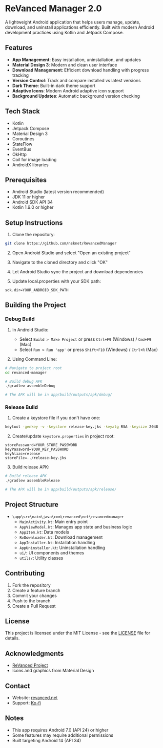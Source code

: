 # ReVanced Manager 2.0

A lightweight Android application that helps users manage, update, download, and uninstall applications efficiently. Built with modern Android development practices using Kotlin and Jetpack Compose.

## Features

- **App Management**: Easy installation, uninstallation, and updates
- **Material Design 3**: Modern and clean user interface
- **Download Management**: Efficient download handling with progress tracking
- **Version Control**: Track and compare installed vs latest versions
- **Dark Theme**: Built-in dark theme support
- **Adaptive Icons**: Modern Android adaptive icon support
- **Background Updates**: Automatic background version checking

## Tech Stack

- Kotlin
- Jetpack Compose
- Material Design 3
- Coroutines
- StateFlow
- EventBus
- OkHttp
- Coil for image loading
- AndroidX libraries

## Prerequisites

- Android Studio (latest version recommended)
- JDK 11 or higher
- Android SDK API 34
- Kotlin 1.9.0 or higher

## Setup Instructions

1. Clone the repository:
```bash
git clone https://github.com/nsknet/RevancedManager
```

2. Open Android Studio and select "Open an existing project"

3. Navigate to the cloned directory and click "OK"

4. Let Android Studio sync the project and download dependencies

5. Update local.properties with your SDK path:
```properties
sdk.dir=YOUR_ANDROID_SDK_PATH
```

## Building the Project

### Debug Build

1. In Android Studio:
   - Select `Build > Make Project` or press `Ctrl+F9` (Windows) / `Cmd+F9` (Mac)
   - Select `Run > Run 'app'` or press `Shift+F10` (Windows) / `Ctrl+R` (Mac)

2. Using Command Line:
```bash
# Navigate to project root
cd revanced-manager

# Build debug APK
./gradlew assembleDebug

# The APK will be in app/build/outputs/apk/debug/
```

### Release Build

1. Create a keystore file if you don't have one:
```bash
keytool -genkey -v -keystore release-key.jks -keyalg RSA -keysize 2048 -validity 10000 -alias release
```

2. Create/update `keystore.properties` in project root:
```properties
storePassword=YOUR_STORE_PASSWORD
keyPassword=YOUR_KEY_PASSWORD
keyAlias=release
storeFile=../release-key.jks
```

3. Build release APK:
```bash
# Build release APK
./gradlew assembleRelease

# The APK will be in app/build/outputs/apk/release/
```

## Project Structure

- `\app\src\main\java\com\revanced\net\revancedmanager`
  - `MainActivity.kt`: Main entry point
  - `AppViewModel.kt`: Manages app state and business logic
  - `AppItem.kt`: Data models
  - `RvDownloader.kt`: Download management
  - `AppInstaller.kt`: Installation handling
  - `AppUninstaller.kt`: Uninstallation handling
  - `ui/`: UI components and themes
  - `utils/`: Utility classes

## Contributing

1. Fork the repository
2. Create a feature branch
3. Commit your changes
4. Push to the branch
5. Create a Pull Request

## License

This project is licensed under the MIT License - see the [LICENSE](LICENSE) file for details.

## Acknowledgments

- [ReVanced Project](https://revanced.net/)
- Icons and graphics from Material Design

## Contact

- Website: [revanced.net](https://revanced.net)
- Support: [Ko-fi](https://ko-fi.com/revancednet)

## Notes

- This app requires Android 7.0 (API 24) or higher
- Some features may require additional permissions
- Built targeting Android 14 (API 34)
